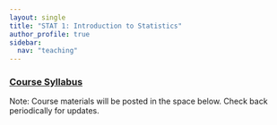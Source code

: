 ```yaml
---
layout: single
title: "STAT 1: Introduction to Statistics"
author_profile: true
sidebar:
  nav: "teaching"
---
```


### <a href="https://lgpcappiello.github.io/teaching/stat100a/syllabus.pdf" target="blank">Course Syllabus</a>

Note: Course materials will be posted in the space below. Check back periodically for updates.
